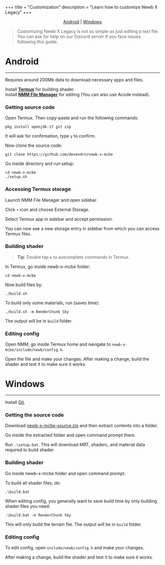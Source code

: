 +++
title = "Customization"
description = "Learn how to customize Newb X Legacy"
+++

<div style="text-align: center;">

[Android](#android) | [Windows](#windows)

</div>

> Customizing Newb X Legacy is not as simple as just editing a text file. You can ask for help on our Discord server if you face issues following this guide.

# Android
---

Requires around 200Mb data to download necessary apps and files.

Install **[Termux](https://f-droid.org/repo/com.termux_118.apk)** for building shader.  
Install **[NMM File Manager](https://play.google.com/store/apps/details?id=in.mfile)** for editing (You can also use Acode instead).

### Getting source code

Open Termux. Then copy-paste and run the following commands:

```
pkg install openjdk-17 git zip
```
It will ask for confirmation, type `y` to confirm.

Now clone the source code:
```
git clone https://github.com/devendrn/newb-x-mcbe
```

Go inside directory and run setup:
```
cd newb-x-mcbe
./setup.sh
```

### Accessing Termux storage

Launch NMM File Manager and open sidebar.

Click `+` icon and choose External Storage.

Select Termux app in sidebar and accept permission.

You can now see a new storage entry in sidebar from which you can access Termux files.

### Building shader

> **Tip**: Double tap `↹` to autcomplete commands in Termux.


In Termux, go inside newb-x-mcbe folder:
```
cd newb-x-mcbe
```

Now build files by:
```
./build.sh
```

To build only some materials, run (saves time):
```
./build.sh -m RenderChunk Sky
```
The output will be in `build` folder.

### Editing config

Open NMM, go inside Termux home and navigate to `newb-x-mcbe/include/newb/config.h`.

Open the file and make your changes. After making a change, build the shader and test it to make sure it works.


# Windows
---

Install [Git](https://git-scm.com/download/win).

### Getting the source code

Download [newb-x-mcbe-source.zip](https://github.com/devendrn/newb-x-mcbe/archive/refs/heads/main.zip) and then extract contents into a folder.

Go inside the extracted folder and open command prompt there.

Run `.\setup.bat`. This will download MBT, shaderc, and material data required to build shader.

### Building shader

Go inside newb-x-mcbe folder and open command prompt.

To build all shader files, do:

```
.\build.bat
```

When editing config, you generally want to save build time by only building shader files you need:

```
.\build.bat -m RenderChunk Sky
```

This will only build the terrain file. The output will be in `build` folder.

### Editing config

To edit config, open `include/newb/config.h` and make your changes.

After making a change, build the shader and test it to make sure it works.
